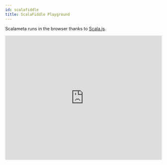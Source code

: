```yaml
---
id: scalafiddle
title: ScalaFiddle Playground
---
```


Scalameta runs in the browser thanks to [Scala.js](http://www.scala-js.org/).

<iframe height="400px" frameborder="0" style="width: 100%" src="https://embed.scalafiddle.io/embed?sfid=73hv0Cv/0&layout=v43"></iframe>

